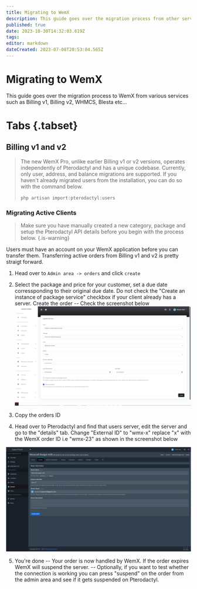 ```yaml
---
title: Migrating to WemX
description: This guide goes over the migration process from other services such as Billing v1, Billing v2, WHMCS, Blesta etc.
published: true
date: 2023-10-30T14:32:03.619Z
tags: 
editor: markdown
dateCreated: 2023-07-08T20:53:04.565Z
---
```


# Migrating to WemX

This guide goes over the migration process to WemX from various services such as Billing v1, Billing v2, WHMCS, Blesta etc...

# Tabs {.tabset}
## Billing v1 and v2

> The new WemX Pro, unlike earlier Billing v1 or v2 versions, operates independently of Pterodactyl and has a unique codebase. Currently, only user, address, and balance migrations are supported.
> If you haven't already migrated users from the installation, you can do so with the command below.
> ```shell
> php artisan import:pterodactyl:users
> ```

### Migrating Active Clients

> Make sure you have manually created a new category, package and setup the Pterodactyl API details before you begin with the process below.
{.is-warning}


Users must have an account on your WemX application before you can transfer them.
Transferring active orders from Billing v1 and v2 is pretty straigt forward. 
1. Head over to `Admin area -> orders` and click `create`

2. Select the package and price for your customer, set a due date corressponding to their original due date. Do not check the "Create an instance of package service" checkbox if your client already has a server. Create the order -- Check the screenshot below
![create_order.png](/migrating/create_order.png)

3. Copy the orders ID

4. Head over to Pterodactyl and find that users server, edit the server and go to the "details" tab. Change "External ID" to "wmx-x" replace "x" with the WemX order ID i.e "wmx-23" as shown in the screenshot below 

![edit-external-id.png](/migrating/edit-external-id.png)

5. You're done -- Your order is now handled by WemX. If the order expires WemX will suspend the server. -- Optionally, if you want to test whether the connection is working you can press "suspend" on the order from the admin area and see if it gets suspended on Pterodactyl.